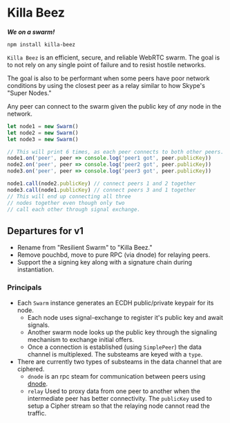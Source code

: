 # Killa Beez

***We on a swarm!***

```
npm install killa-beez
```

`Killa Beez` is an efficient, secure, and reliable WebRTC swarm. The
goal is to not rely on any single point of failure and to resist
hostile networks.

The goal is also to be performant when some peers have poor network
conditions by using the closest peer as a relay similar to how Skype's
"Super Nodes."

Any peer can connect to the swarm given the public key of *any* node in the
network.

```javascript
let node1 = new Swarm()
let node2 = new Swarm()
let node3 = new Swarm()

// This will print 6 times, as each peer connects to both other peers.
node1.on('peer', peer => console.log('peer1 got', peer.publicKey))
node2.on('peer', peer => console.log('peer2 got', peer.publicKey))
node3.on('peer', peer => console.log('peer3 got', peer.publicKey))

node1.call(node2.publicKey) // connect peers 1 and 2 together
node3.call(node1.publicKey) // connect peers 3 and 1 together
// This will end up connecting all three
// nodes together even though only two
// call each other through signal exchange.
```

## Departures for v1

* Rename from "Resilient Swarm" to "Killa Beez."
* Remove pouchbd, move to pure RPC (via dnode) for relaying peers.
* Support the a signing key along with a signature chain during instantiation.

### Principals

* Each `Swarm` instance generates an ECDH public/private keypair for its node.
  * Each node uses signal-exchange to register it's public key and await
    signals.
  * Another swarm node looks up the public key through the signaling mechanism
    to exchange initial offers.
  * Once a connection is established (using `SimplePeer`) the data channel is
    multiplexed. The substeams are keyed with a `type`.
* There are currently two types of substeams in the data channel that are
  ciphered.
  * `dnode` is an rpc steam for communication between peers using [dnode]().
  * `relay` Used to proxy data from one peer to another when the intermediate
    peer has better connectivity. The `publicKey` used to setup a
    Cipher stream so that the relaying node cannot read the traffic.
